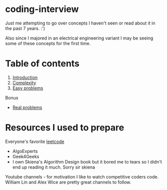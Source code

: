 # coding-interview

Just me attempting to go over concepts I haven't seen or read about it in the past 7 years. :') 

Also since I majored in an electrical engineering variant I may be seeing some of these concepts for the first time. 

# Table of contents
1. [Introduction](introduction/introduction.md)
2. [Complexity](complexity/complexity.md)
3. [Easy problems](easy-problems/easy-problems.md)

Bonus 
+ [Real problems](real-problems/real-problems.md)

# Resources I used to prepare 
Everyone's favorite [leetcode](https://leetcode.com)
+ AlgoExperts 
+ Geek4Geeks 
+ I own Skiena's Algorithm Design book but it bored me to tears so I didn't end up reading it much. Sorry sir skiena 

Youtube channels - for motivation I like to watch competitive coders code. William Lin and Alex Wice are pretty great channels to follow. 


# 


